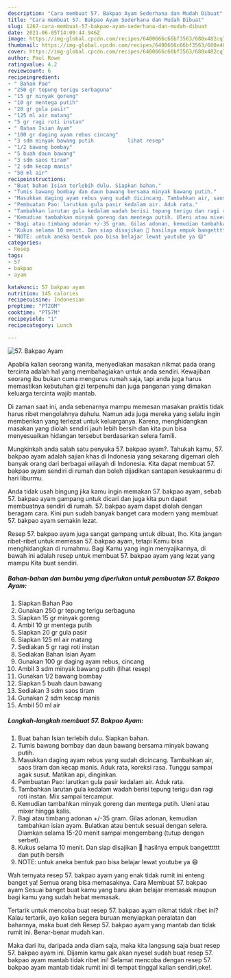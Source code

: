 ```yaml
---
description: "Cara membuat 57. Bakpao Ayam Sederhana dan Mudah Dibuat"
title: "Cara membuat 57. Bakpao Ayam Sederhana dan Mudah Dibuat"
slug: 1267-cara-membuat-57-bakpao-ayam-sederhana-dan-mudah-dibuat
date: 2021-06-05T14:09:44.946Z
image: https://img-global.cpcdn.com/recipes/6400666c66bf3563/680x482cq70/57-bakpao-ayam-foto-resep-utama.jpg
thumbnail: https://img-global.cpcdn.com/recipes/6400666c66bf3563/680x482cq70/57-bakpao-ayam-foto-resep-utama.jpg
cover: https://img-global.cpcdn.com/recipes/6400666c66bf3563/680x482cq70/57-bakpao-ayam-foto-resep-utama.jpg
author: Paul Rowe
ratingvalue: 4.2
reviewcount: 6
recipeingredient:
- " Bahan Pao"
- "250 gr tepung terigu serbaguna"
- "15 gr minyak goreng"
- "10 gr mentega putih"
- "20 gr gula pasir"
- "125 ml air matang"
- "5 gr ragi roti instan"
- " Bahan Isian Ayam"
- "100 gr daging ayam rebus cincang"
- "3 sdm minyak bawang putih           lihat resep"
- "1/2 bawang bombay"
- "5 buah daun bawang"
- "3 sdm saos tiram"
- "2 sdm kecap manis"
- "50 ml air"
recipeinstructions:
- "Buat bahan Isian terlebih dulu. Siapkan bahan."
- "Tumis bawang bombay dan daun bawang bersama minyak bawang putih."
- "Masukkan daging ayam rebus yang sudah dicincang. Tambahkan air, saos tiram dan kecap manis. Aduk rata, koreksi rasa. Tunggu sampai agak susut. Matikan api, dinginkan."
- "Pembuatan Pao: larutkan gula pasir kedalam air. Aduk rata."
- "Tambahkan larutan gula kedalam wadah berisi tepung terigu dan ragi roti instan. Mix sampai tercampur."
- "Kemudian tambahkan minyak goreng dan mentega putih. Uleni atau mixer hingga kalis."
- "Bagi atau timbang adonan +/-35 gram. Gilas adonan, kemudian tambahkan isian ayam. Bulatkan atau bentuk sesuai dengan selera. Diamkan selama 15-20 menit sampai mengembang (tutup dengan serbet)."
- "Kukus selama 10 menit. Dan siap disajikan 🥰 hasilnya empuk bangetttttt dan putih bersih"
- "NOTE: untuk aneka bentuk pao bisa belajar lewat youtube ya 😄"
categories:
- Resep
tags:
- 57
- bakpao
- ayam

katakunci: 57 bakpao ayam 
nutrition: 145 calories
recipecuisine: Indonesian
preptime: "PT20M"
cooktime: "PT57M"
recipeyield: "1"
recipecategory: Lunch

---
```



![57. Bakpao Ayam](https://img-global.cpcdn.com/recipes/6400666c66bf3563/680x482cq70/57-bakpao-ayam-foto-resep-utama.jpg)

Apabila kalian seorang wanita, menyediakan masakan nikmat pada orang tercinta adalah hal yang membahagiakan untuk anda sendiri. Kewajiban seorang ibu bukan cuma mengurus rumah saja, tapi anda juga harus memastikan kebutuhan gizi terpenuhi dan juga panganan yang dimakan keluarga tercinta wajib mantab.

Di zaman  saat ini, anda sebenarnya mampu memesan masakan praktis tidak harus ribet mengolahnya dahulu. Namun ada juga mereka yang selalu ingin memberikan yang terlezat untuk keluarganya. Karena, menghidangkan masakan yang diolah sendiri jauh lebih bersih dan kita pun bisa menyesuaikan hidangan tersebut berdasarkan selera famili. 



Mungkinkah anda salah satu penyuka 57. bakpao ayam?. Tahukah kamu, 57. bakpao ayam adalah sajian khas di Indonesia yang sekarang digemari oleh banyak orang dari berbagai wilayah di Indonesia. Kita dapat membuat 57. bakpao ayam sendiri di rumah dan boleh dijadikan santapan kesukaanmu di hari liburmu.

Anda tidak usah bingung jika kamu ingin memakan 57. bakpao ayam, sebab 57. bakpao ayam gampang untuk dicari dan juga kita pun dapat membuatnya sendiri di rumah. 57. bakpao ayam dapat diolah dengan beragam cara. Kini pun sudah banyak banget cara modern yang membuat 57. bakpao ayam semakin lezat.

Resep 57. bakpao ayam juga sangat gampang untuk dibuat, lho. Kita jangan ribet-ribet untuk memesan 57. bakpao ayam, tetapi Kamu bisa menghidangkan di rumahmu. Bagi Kamu yang ingin menyajikannya, di bawah ini adalah resep untuk membuat 57. bakpao ayam yang lezat yang mampu Kita buat sendiri.

<!--inarticleads1-->

##### Bahan-bahan dan bumbu yang diperlukan untuk pembuatan 57. Bakpao Ayam:

1. Siapkan  Bahan Pao
1. Gunakan 250 gr tepung terigu serbaguna
1. Siapkan 15 gr minyak goreng
1. Ambil 10 gr mentega putih
1. Siapkan 20 gr gula pasir
1. Siapkan 125 ml air matang
1. Sediakan 5 gr ragi roti instan
1. Sediakan  Bahan Isian Ayam
1. Gunakan 100 gr daging ayam rebus, cincang
1. Ambil 3 sdm minyak bawang putih           (lihat resep)
1. Gunakan 1/2 bawang bombay
1. Siapkan 5 buah daun bawang
1. Sediakan 3 sdm saos tiram
1. Gunakan 2 sdm kecap manis
1. Ambil 50 ml air




<!--inarticleads2-->

##### Langkah-langkah membuat 57. Bakpao Ayam:

1. Buat bahan Isian terlebih dulu. Siapkan bahan.
1. Tumis bawang bombay dan daun bawang bersama minyak bawang putih.
1. Masukkan daging ayam rebus yang sudah dicincang. Tambahkan air, saos tiram dan kecap manis. Aduk rata, koreksi rasa. Tunggu sampai agak susut. Matikan api, dinginkan.
1. Pembuatan Pao: larutkan gula pasir kedalam air. Aduk rata.
1. Tambahkan larutan gula kedalam wadah berisi tepung terigu dan ragi roti instan. Mix sampai tercampur.
1. Kemudian tambahkan minyak goreng dan mentega putih. Uleni atau mixer hingga kalis.
1. Bagi atau timbang adonan +/-35 gram. Gilas adonan, kemudian tambahkan isian ayam. Bulatkan atau bentuk sesuai dengan selera. Diamkan selama 15-20 menit sampai mengembang (tutup dengan serbet).
1. Kukus selama 10 menit. Dan siap disajikan 🥰 hasilnya empuk bangetttttt dan putih bersih
1. NOTE: untuk aneka bentuk pao bisa belajar lewat youtube ya 😄




Wah ternyata resep 57. bakpao ayam yang enak tidak rumit ini enteng banget ya! Semua orang bisa memasaknya. Cara Membuat 57. bakpao ayam Sesuai banget buat kamu yang baru akan belajar memasak maupun bagi kamu yang sudah hebat memasak.

Tertarik untuk mencoba buat resep 57. bakpao ayam nikmat tidak ribet ini? Kalau tertarik, ayo kalian segera buruan menyiapkan peralatan dan bahannya, maka buat deh Resep 57. bakpao ayam yang mantab dan tidak rumit ini. Benar-benar mudah kan. 

Maka dari itu, daripada anda diam saja, maka kita langsung saja buat resep 57. bakpao ayam ini. Dijamin kamu gak akan nyesel sudah buat resep 57. bakpao ayam mantab tidak ribet ini! Selamat mencoba dengan resep 57. bakpao ayam mantab tidak rumit ini di tempat tinggal kalian sendiri,oke!.

